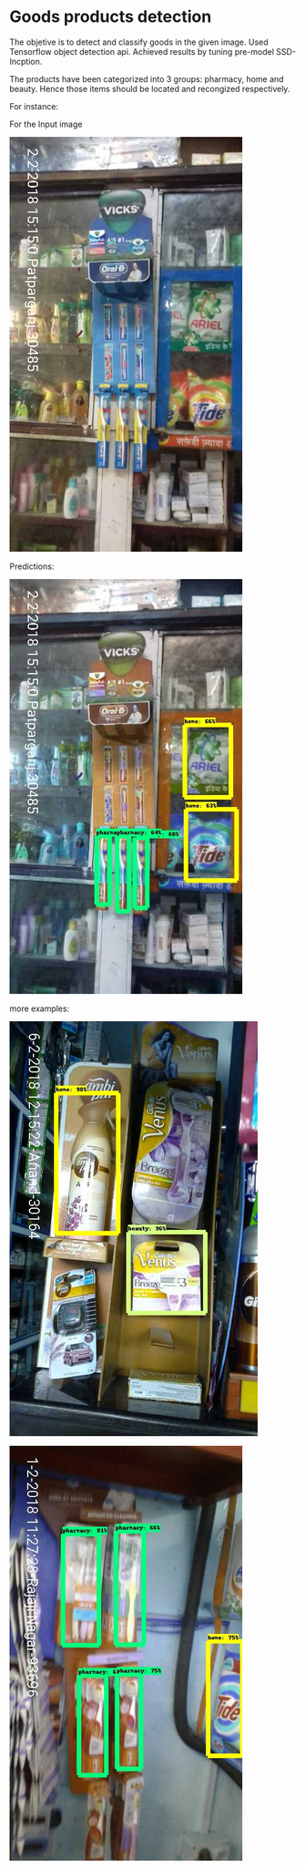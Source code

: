 # Goods products detection

The objetive is to detect and classify goods in the given image.
Used Tensorflow object detection api.
Achieved results by tuning pre-model SSD-Incption.


The products have been categorized into 3 groups: pharmacy, home and beauty. Hence those items should be located and recongized respectively.

For instance: 

For the Input image

![alt text](https://github.com/venkatrebba/sales-products-detection/blob/master/test-images/oralcare_1266_59_66221_62_2018-02-02T12-50-18-920Z.jpg)

Predictions: 

![alt text](https://github.com/venkatrebba/sales-products-detection/blob/master/test-images-output/oralcare_1266_59_66221_62_2018-02-02T12-50-18-920Z.jpg)

more examples:

![alt text](https://github.com/venkatrebba/sales-products-detection/blob/master/test-images-output/venus_1677_58_53246_69_2018-02-07T10-41-04-030Z.jpg)

![alt text](https://github.com/venkatrebba/sales-products-detection/blob/master/test-images-output/oralcare_1952_56_24406_62_2018-02-01T10-15-08-465Z.jpg)
